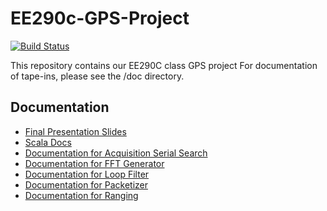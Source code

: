 # EE290c-GPS-Project

[![Build Status](https://travis-ci.org/ucberkeley-ee290c/fa18-gps.svg?branch=master)](https://travis-ci.org/ucberkeley-ee290c/fa18-gps)

This repository contains our EE290C class GPS project
For documentation of tape-ins, please see the /doc directory.

## Documentation
- [Final Presentation Slides](http://tinyurl.com/UCB290C-gps)
- [Scala Docs](https://htmlpreview.github.io/?https://github.com/ucberkeley-ee290c/fa18-gps/blob/tracking_doc/scaladocs/index.html)
- [Documentation for Acquisition Serial Search](https://github.com/ucberkeley-ee290c/fa18-gps/blob/zhaokai/doc/AcquisitionLoopParallel.md)
- [Documentation for FFT Generator](https://github.com/ucberkeley-ee290c/fa18-gps/blob/zhaokai/doc/FFT-Generator.md)
- [Documentation for Loop Filter](https://github.com/ucberkeley-ee290c/fa18-gps/blob/zhaokai/doc/Loopfilter3rd.md)
- [Documentation for Packetizer](https://github.com/ucberkeley-ee290c/fa18-gps/blob/zhaokai/doc/Packetizer.md)
- [Documentation for Ranging](https://github.com/ucberkeley-ee290c/fa18-gps/blob/zhaokai/docRanging.md)
